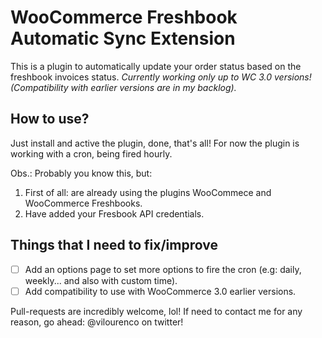 # WooCommerce Freshbook Automatic Sync Extension

This is a plugin to automatically update your order status based on the freshbook invoices status.
*Currently working only up to WC 3.0 versions! (Compatibility with earlier versions are in my backlog).*

## How to use?

Just install and active the plugin, done, that's all!
For now the plugin is working with a cron, being fired hourly.

Obs.: Probably you know this, but:
1. First of all: are already using the plugins WooCommece and WooCommerce Freshbooks.
2. Have added your Fresbook API credentials.

## Things that I need to fix/improve

- [ ] Add an options page to set more options to fire the cron (e.g: daily, weekly... and also with custom time).
- [ ] Add compatibility to use with WooCommerce 3.0 earlier versions.

Pull-requests are incredibly welcome, lol!
If need to contact me for any reason, go ahead: @vilourenco on twitter!

